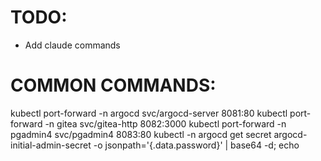 # TODO:
- Add claude commands

# COMMON COMMANDS:
kubectl port-forward -n argocd svc/argocd-server 8081:80
kubectl port-forward -n gitea svc/gitea-http 8082:3000
kubectl port-forward -n pgadmin4 svc/pgadmin4 8083:80
kubectl -n argocd get secret argocd-initial-admin-secret -o jsonpath='{.data.password}' | base64 -d; echo
